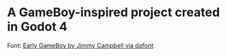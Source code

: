# A GameBoy-inspired project created in Godot 4


Font: [Early GameBoy by Jimmy Campbell via dafont](https://www.dafont.com/early-gameboy.font)
